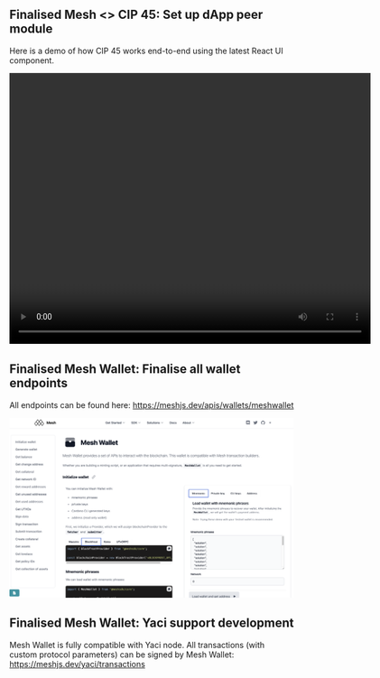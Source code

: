 

## Finalised Mesh <> CIP 45: Set up dApp peer module

Here is a demo of how CIP 45 works end-to-end using the latest React UI component.

<video width="640" height="480" controls>
  <source src="https://github.com/MeshJS/funding/raw/refs/heads/main/catalyst-fund12/new-features/cip45.mov" type="video/mov">
</video>

## Finalised Mesh Wallet: Finalise all wallet endpoints

All endpoints can be found here: https://meshjs.dev/apis/wallets/meshwallet

![image info](./meshwallet.png)

## Finalised Mesh Wallet: Yaci support development

Mesh Wallet is fully compatible with Yaci node. All transactions (with custom protocol parameters) can be signed by Mesh Wallet:
https://meshjs.dev/yaci/transactions
